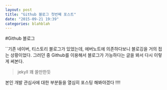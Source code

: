 ```yaml
---
layout: post
title: "Github 블로그 첫번째 포스트"
date: "2015-09-21 19:39"
categories: blahblah
---
```

#Github 블로그

``기존 네이버, 티스토리 블로그가 있었는데, 에버노트에 의존하다보니 블로깅을 거의 접는 상황이었다.
그러던 중 Github를 이용해서 블로그가 가능하다는 글을 봐서 다시 이렇게 써본다.

>  jekyll 꽤 쓸만한듯

본인 개발 관심사에 대한 부분들을 열심히 포스팅 해봐야겠다 !!!!
